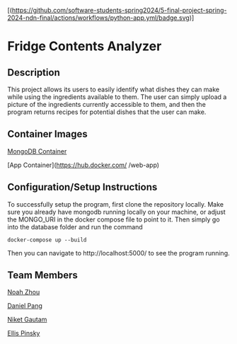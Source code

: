 [(https://github.com/software-students-spring2024/5-final-project-spring-2024-ndn-final/actions/workflows/python-app.yml/badge.svg)]
# Fridge Contents Analyzer

## Description
This project allows its users to easily identify what dishes they can make while using the ingredients available to them. The user can simply upload a picture of the ingredients currently accessible to them, and then the program returns recipes for potential dishes that the user can make. 

## Container Images
[MongoDB Container](https://hub.docker.com/_/mongo)

[App Container](https://hub.docker.com/ /web-app)

## Configuration/Setup Instructions
To successfully setup the program, first clone the repository locally. Make sure you already have mongodb running locally on your machine, or adjust the MONGO_URI in the docker compose file to point to it. Then simply go into the database folder and run the command 
```
docker-compose up --build
```
Then you can navigate to http://localhost:5000/ to see the program running.

## Team Members
[Noah Zhou](https://github.com/nz792)

[Daniel Pang](https://github.com/danielpang35github)

[Niket Gautam](https://github.com/githubatit)

[Ellis Pinsky](https://github.com/ellispinsky)


